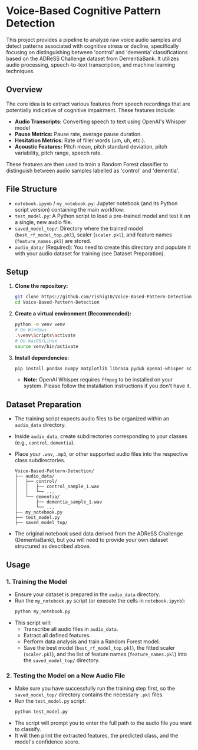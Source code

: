 # Voice-Based Cognitive Pattern Detection

This project provides a pipeline to analyze raw voice audio samples and detect patterns associated with cognitive stress or decline, specifically focusing on distinguishing between 'control' and 'dementia' classifications based on the ADReSS Challenge dataset from DementiaBank. It utilizes audio processing, speech-to-text transcription, and machine learning techniques.

## Overview

The core idea is to extract various features from speech recordings that are potentially indicative of cognitive impairment. These features include:
*   **Audio Transcripts:** Converting speech to text using OpenAI's Whisper model 
*   **Pause Metrics:** Pause rate, average pause duration.
*   **Hesitation Metrics:** Rate of filler words (um, uh, etc.).
*   **Acoustic Features:** Pitch mean, pitch standard deviation, pitch variability, pitch range, speech rate.

These features are then used to train a Random Forest classifier to distinguish between audio samples labelled as 'control' and 'dementia'.

## File Structure

*   `notebook.ipynb` / `my_notebook.py`: Jupyter notebook (and its Python script version) containing the main workflow:
*   `test_model.py`: A Python script to load a pre-trained model and test it on a single, new audio file.
*   `saved_model_top/`: Directory where the trained model (`best_rf_model_top.pkl`), scaler (`scaler.pkl`), and feature names (`feature_names.pkl`) are stored.
*   `audio_data/` (Required): You need to create this directory and populate it with your audio dataset for training (see Dataset Preparation).

## Setup

1.  **Clone the repository:**
    ```bash
    git clone https://github.com/rishig10/Voice-Based-Pattern-Detection.git
    cd Voice-Based-Pattern-Detection
    ```

2.  **Create a virtual environment (Recommended):**
    ```bash
    python -m venv venv
    # On Windows
    .\venv\Scripts\activate
    # On macOS/Linux
    source venv/bin/activate
    ```

3.  **Install dependencies:**
    ```bash
    pip install pandas numpy matplotlib librosa pydub openai-whisper scikit-learn
    ```
    *   **Note:** OpenAI Whisper requires `ffmpeg` to be installed on your system. Please follow the installation instructions if you don't have it.

## Dataset Preparation

*   The training script expects audio files to be organized within an `audio_data` directory.
*   Inside `audio_data`, create subdirectories corresponding to your classes (e.g., `control`, `dementia`).
*   Place your `.wav`, `.mp3`, or other supported audio files into the respective class subdirectories.

    ```
    Voice-Based-Pattern-Detection/
    ├── audio_data/
    │   ├── control/
    │   │   ├── control_sample_1.wav
    │   │   └── ...
    │   └── dementia/
    │       ├── dementia_sample_1.wav
    │       └── ...
    ├── my_notebook.py
    ├── test_model.py
    ├── saved_model_top/
    ```
*   The original notebook used data derived from the ADReSS Challenge (DementiaBank), but you will need to provide your own dataset structured as described above.

## Usage

### 1. Training the Model

*   Ensure your dataset is prepared in the `audio_data` directory.
*   Run the `my_notebook.py` script (or execute the cells in `notebook.ipynb`):
    ```bash
    python my_notebook.py
    ```
*   This script will:
    *   Transcribe all audio files in `audio_data`.
    *   Extract all defined features.
    *   Perform data analysis and train a Random Forest model.
    *   Save the best model (`best_rf_model_top.pkl`), the fitted scaler (`scaler.pkl`), and the list of feature names (`feature_names.pkl`) into the `saved_model_top/` directory.

### 2. Testing the Model on a New Audio File

*   Make sure you have successfully run the training step first, so the `saved_model_top/` directory contains the necessary `.pkl` files.
*   Run the `test_model.py` script:
    ```bash
    python test_model.py
    ```
*   The script will prompt you to enter the full path to the audio file you want to classify.
*   It will then print the extracted features, the predicted class, and the model's confidence score.
